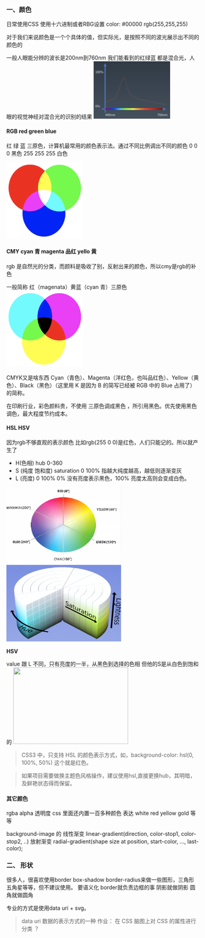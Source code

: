 ### 一、颜色

日常使用CSS 使用十六进制或者RBG设置 color: #00000  rgb(255,255,255)

对于我们来说颜色是一个个具体的值，但实际光，是按照不同的波光展示出不同的颜色的

一般人眼能分辨的波长是200nm到760nm
我们能看到的红绿蓝 都是混合光，人眼的视觉神经对混合光的识别的结果
<img src="./images/light.png" style="width:200px;height:150px">

#### RGB  red green blue

红 绿 蓝 三原色，计算机最常用的颜色表示法。通过不同比例调出不同的颜色
0 0   0   黑色
255 255 255 白色

<img src="./images/rgb.png" style="width:200px;height:200px">

#### CMY  cyan 青  magenta 品红  yello 黄

rgb 是自然光的分类，而颜料是吸收了别，反射出来的颜色，所以cmy是rgb的补色

一般简称 红（magenata）黄蓝（cyan 青）三原色
<img src="./images/cmy.png" style="width:200px;height:200px">

CMYK又是啥东西 Cyan（青色）、Magenta（洋红色，也叫品红色）、Yellow（黄色）、Black（黑色）（这里用 K 是因为 B 的简写已经被 RGB 中的 Blue 占用了）的简称。

在印刷行业，彩色颜料贵，不使用 三原色调成黑色 ，所引用黑色。优先使用黑色调色，最大程度节约成本。

#### HSL HSV

因为rgb不够直观的表示颜色 比如rgb(255 0 0)是红色，人们只能记的。所以就产生了

- H(色相) hub 0-360
- S (纯度 饱和度) saturation 0 100%  指越大纯度越高，越低则逐渐变灰
- L (亮度) 0 100% 0% 没有亮度表示黑色，100% 亮度太高则会变成白色。

<img src="./images/hsl-1.png" style="width:300px;height:200px">
<img src="./images/hsl-2.png" style="width:300px;height:200px">


**HSV**

value 跟 L 不同，只有亮度的一半，从黑色到选择的色相
但他的S是从白色到饱和的
 <img src="./images/hsvhsh.png" style="width:300px;height:200px">

> CSS3 中，只支持 HSL 的颜色表示方式，如，background-color: hsl(0, 100%, 50%) 这个就是红色。

> 如果项目需要做换主题色风格操作，建议使用hsl,直接更换hub，其明暗，及鲜艳状态得而保留。

#### 其它颜色

rgba   alpha 透明度
css 里面还内置一百多种颜色 表达 white red yellow gold 等等

background-image 的
线性渐变
linear-gradient(direction, color-stop1, color-stop2, ..)
放射渐变
radial-gradient(shape size at position, start-color, ..., last-color);
### 二、 形状

很多人，很喜欢使用border box-shadow border-radius来做一些图形，三角形 五角星等等，但不建议使用。
要语义化 border就负责边框的事
阴影就做阴影 圆角就做圆角

专业的方式是使用data uri + svg。
> data uri 数据的表示方式的一种
作业： 在 CSS 脑图上对 CSS 的属性进行分类 ？
